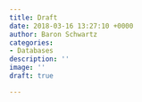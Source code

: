 ```yaml
---
title: Draft
date: 2018-03-16 13:27:10 +0000
author: Baron Schwartz
categories:
- Databases
description: ''
image: ''
draft: true

---
```

